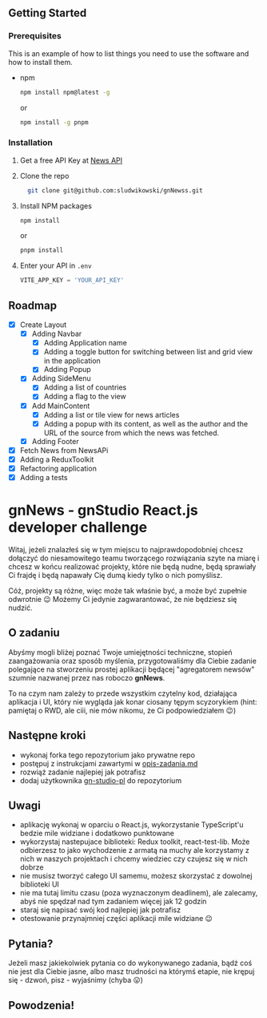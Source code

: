 <!-- GETTING STARTED -->

## Getting Started

### Prerequisites

This is an example of how to list things you need to use the software and how to install them.

- npm
  ```sh
  npm install npm@latest -g
  ```
  or
  ```sh
  npm install -g pnpm
  ```

### Installation

1. Get a free API Key at [News API](https://newsapi.org/s/poland-news-api)
2. Clone the repo
   ```sh
     git clone git@github.com:sludwikowski/gnNewss.git
   ```
3. Install NPM packages

   ```sh
   npm install
   ```

   or

   ```sh
   pnpm install
   ```

4. Enter your API in `.env`
   ```js
   VITE_APP_KEY = 'YOUR_API_KEY'
   ```

<!-- ROADMAP -->

## Roadmap

- [x] Create Layout
  - [x] Adding Navbar
    - [x] Adding Application name
    - [x] Adding a toggle button for switching between list and grid view in the application
    - [x] Adding Popup
  - [x] Adding SideMenu
    - [x] Adding a list of countries
    - [x] Adding a flag to the view
  - [x] Add MainContent
    - [x] Adding a list or tile view for news articles
    - [x] Adding a popup with its content, as well as the author and the URL of the source from which the news was fetched.
  - [x] Adding Footer
- [x] Fetch News from NewsAPi
- [x] Adding a ReduxToolkit
- [x] Refactoring application
- [x] Adding a tests

# gnNews - gnStudio React.js developer challenge

Witaj, jeżeli znalazłeś się w tym miejscu to najprawdopodobniej chcesz dołączyć do niesamowitego teamu tworzącego rozwiązania szyte na miarę i chcesz w końcu realizować projekty, które nie będą nudne, będą sprawiały Ci frajdę i będą napawały Cię dumą kiedy tylko o nich pomyślisz.

Cóż, projekty są różne, więc może tak właśnie być, a może być zupełnie odwrotnie 😉 Możemy Ci jedynie zagwarantować, że nie będziesz się nudzić.

## O zadaniu

Abyśmy mogli bliżej poznać Twoje umiejętności techniczne, stopień zaangażowania oraz sposób myślenia, przygotowaliśmy dla Ciebie zadanie polegające na stworzeniu prostej aplikacji będącej "agregatorem newsów" szumnie nazwanej przez nas roboczo **gnNews**.

To na czym nam zależy to przede wszystkim czytelny kod, działająca aplikacja i UI, który nie wygląda jak konar ciosany tępym scyzorykiem (hint: pamiętaj o RWD, ale ciii, nie mów nikomu, że Ci podpowiedziałem 😉)

## Następne kroki

- wykonaj forka tego repozytorium jako prywatne repo
- postępuj z instrukcjami zawartymi w [opis-zadania.md](./opis-zadania.md)
- rozwiąż zadanie najlepiej jak potrafisz
- dodaj użytkownika [gn-studio-pl](https://github.com/gn-studio-pl) do repozytorium

## Uwagi

- aplikację wykonaj w oparciu o React.js, wykorzystanie TypeScript'u bedzie mile widziane i dodatkowo punktowane
- wykorzystaj nastepujace biblioteki: Redux toolkit, react-test-lib. Może odbierzesz to jako wychodzenie z armatą na muchy ale korzystamy z nich w naszych projektach i chcemy wiedziec czy czujesz się w nich dobrze
- nie musisz tworzyć całego UI samemu, możesz skorzystać z dowolnej biblioteki UI
- nie ma tutaj limitu czasu (poza wyznaczonym deadlinem), ale zalecamy, abyś nie spędzał nad tym zadaniem więcej jak 12 godzin
- staraj się napisać swój kod najlepiej jak potrafisz
- otestowanie przynajmniej części aplikacji mile widziane 😉

## Pytania?

Jeżeli masz jakiekolwiek pytania co do wykonywanego zadania, bądź coś nie jest dla Ciebie jasne, albo masz trudności na którymś etapie, nie krępuj się - dzwoń, pisz - wyjaśnimy (chyba 😛)

## Powodzenia!
